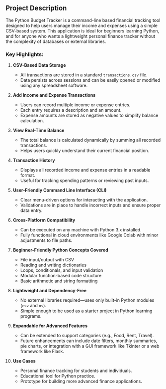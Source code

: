 ## Project Description

The Python Budget Tracker is a command-line based financial tracking tool designed to help users manage their income and expenses using a simple CSV-based system. This application is ideal for beginners learning Python, and for anyone who wants a lightweight personal finance tracker without the complexity of databases or external libraries.

### Key Highlights:

1. **CSV-Based Data Storage**  
   - All transactions are stored in a standard `transactions.csv` file.  
   - Data persists across sessions and can be easily opened or modified using any spreadsheet software.

2. **Add Income and Expense Transactions**  
   - Users can record multiple income or expense entries.  
   - Each entry requires a description and an amount.  
   - Expense amounts are stored as negative values to simplify balance calculation.

3. **View Real-Time Balance**  
   - The total balance is calculated dynamically by summing all recorded transactions.  
   - Helps users quickly understand their current financial position.

4. **Transaction History**  
   - Displays all recorded income and expense entries in a readable format.  
   - Useful for tracking spending patterns or reviewing past inputs.

5. **User-Friendly Command Line Interface (CLI)**  
   - Clear menu-driven options for interacting with the application.  
   - Validations are in place to handle incorrect inputs and ensure proper data entry.

6. **Cross-Platform Compatibility**  
   - Can be executed on any machine with Python 3.x installed.  
   - Fully functional in cloud environments like Google Colab with minor adjustments to file paths.

7. **Beginner-Friendly Python Concepts Covered**  
   - File input/output with CSV  
   - Reading and writing dictionaries  
   - Loops, conditionals, and input validation  
   - Modular function-based code structure  
   - Basic arithmetic and string formatting

8. **Lightweight and Dependency-Free**  
   - No external libraries required—uses only built-in Python modules (`csv` and `os`).  
   - Simple enough to be used as a starter project in Python learning programs.

9. **Expandable for Advanced Features**  
   - Can be extended to support categories (e.g., Food, Rent, Travel).  
   - Future enhancements can include date filters, monthly summaries, pie charts, or integration with a GUI framework like Tkinter or a web framework like Flask.

10. **Use Cases**  
    - Personal finance tracking for students and individuals.  
    - Educational tool for Python practice.  
    - Prototype for building more advanced finance applications.
